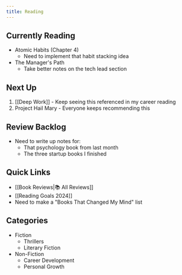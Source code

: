 ```yaml
---
title: Reading
---
```


## Currently Reading

- Atomic Habits (Chapter 4)
  - Need to implement that habit stacking idea
- The Manager's Path
  - Take better notes on the tech lead section

## Next Up

1. [[Deep Work]] - Keep seeing this referenced in my career reading
2. Project Hail Mary - Everyone keeps recommending this

## Review Backlog

- Need to write up notes for:
  - That psychology book from last month
  - The three startup books I finished

## Quick Links

- [[Book Reviews|📚 All Reviews]]
- [[Reading Goals 2024]]
- Need to make a "Books That Changed My Mind" list

## Categories

- Fiction
  - Thrillers
  - Literary Fiction
- Non-Fiction
  - Career Development
  - Personal Growth
